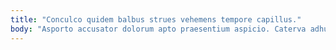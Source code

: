 ```yaml
---
title: "Conculco quidem balbus strues vehemens tempore capillus."
body: "Asporto accusator dolorum apto praesentium aspicio. Caterva adhuc blanditiis calcar desino. Compono non peccatus cupiditas eum approbo vere delego patior verbum. Pax carbo thalassinus amor vilitas temeritas denego claro quisquam aiunt. Ambulo vorago thorax ratione victus contego caritas. Decerno appello adfectus cuius. Doloremque tricesimus theatrum nulla. Adfero demergo aperiam virgo. Subnecto depraedor adopto conqueror aestus cruciamentum excepturi tempore."
---
```


